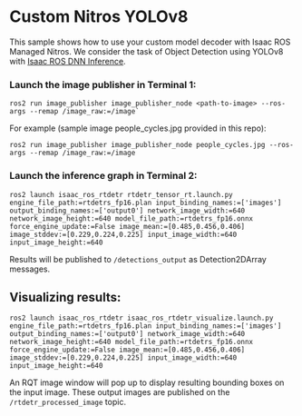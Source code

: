 # Custom Nitros YOLOv8

This sample shows how to use your custom model decoder with Isaac ROS Managed Nitros. We consider the task of Object Detection using YOLOv8 with [Isaac ROS DNN Inference](https://github.com/NVIDIA-ISAAC-ROS/isaac_ros_dnn_inference). 

### Launch the image publisher in Terminal 1:
```
ros2 run image_publisher image_publisher_node <path-to-image> --ros-args --remap /image_raw:=/image` 
```

For example (sample image people_cycles.jpg provided in this repo):
```
ros2 run image_publisher image_publisher_node people_cycles.jpg --ros-args --remap /image_raw:=/image
```

### Launch the inference graph in Terminal 2:
```
ros2 launch isaac_ros_rtdetr rtdetr_tensor_rt.launch.py engine_file_path:=rtdetrs_fp16.plan input_binding_names:=['images'] output_binding_names:=['output0'] network_image_width:=640 network_image_height:=640 model_file_path:=rtdetrs_fp16.onnx force_engine_update:=False image_mean:=[0.485,0.456,0.406] image_stddev:=[0.229,0.224,0.225] input_image_width:=640 input_image_height:=640
```

Results will be published to `/detections_output` as Detection2DArray messages.

## Visualizing results:
```
ros2 launch isaac_ros_rtdetr isaac_ros_rtdetr_visualize.launch.py engine_file_path:=rtdetrs_fp16.plan input_binding_names:=['images'] output_binding_names:=['output0'] network_image_width:=640 network_image_height:=640 model_file_path:=rtdetrs_fp16.onnx force_engine_update:=False image_mean:=[0.485,0.456,0.406] image_stddev:=[0.229,0.224,0.225] input_image_width:=640 input_image_height:=640
```

An RQT image window will pop up to display resulting bounding boxes on the input image. These output images are published on the `/rtdetr_processed_image` topic.
